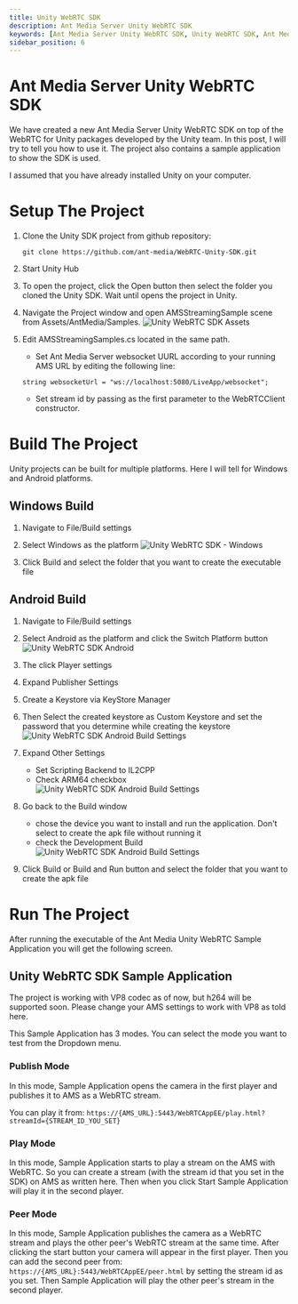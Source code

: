 ```yaml
---
title: Unity WebRTC SDK 
description: Ant Media Server Unity WebRTC SDK
keywords: [Ant Media Server Unity WebRTC SDK, Unity WebRTC SDK, Ant Media Server Documentation, Ant Media Server Tutorials]
sidebar_position: 6
---
```


# Ant Media Server Unity WebRTC SDK

We have created a new Ant Media Server Unity WebRTC SDK on top of the WebRTC for Unity packages developed by the Unity team. In this post, I will try to tell you how to use it. The project also contains a sample application to show the SDK is used.

I assumed that you have already installed Unity on your computer.

# Setup The Project
1. Clone the Unity SDK project from github repository:

   `git clone https://github.com/ant-media/WebRTC-Unity-SDK.git`

2. Start Unity Hub
3. To open the project, click the Open button then select the folder you cloned the Unity SDK. Wait until opens the project in Unity.
4. Navigate the Project window and open AMSStreamingSample scene from Assets/AntMedia/Samples.
  ![Unity WebRTC SDK Assets](https://antmedia.io/wp-content/uploads/2023/02/AMSStreaming-Asset-1024x576.jpg)


5. Edit AMSStreamingSamples.cs located in the same path.
   - Set Ant Media Server websocket UURL according to your running AMS URL by editing the following line:

   `string websocketUrl = "ws://localhost:5080/LiveApp/websocket";`

   - Set stream id by passing as the first parameter to the WebRTCClient constructor.

# Build The Project

Unity projects can be built for multiple platforms. Here I will tell for Windows and Android platforms.

## Windows Build
1. Navigate to File/Build settings
2. Select Windows as the platform
   ![Unity WebRTC SDK - Windows](https://antmedia.io/wp-content/uploads/2023/02/AMSUnitySDK-Windows-Build-1024x576.jpg)

3. Click Build and select the folder that you want to create the executable file

## Android Build
1. Navigate to File/Build settings
2. Select Android as the platform and click the Switch Platform button
   ![Unity WebRTC SDK Android](https://antmedia.io/wp-content/uploads/2023/02/AMSUnitySDK-Android-Build-1024x576.jpg)

3. The click Player settings
4. Expand Publisher Settings
5. Create a Keystore via KeyStore Manager
6. Then Select the created keystore as Custom Keystore and set the password that you determine while creating the keystore
   ![Unity WebRTC SDK Android Build Settings](https://antmedia.io/wp-content/uploads/2023/02/AMSUnitySDK-Android-Build-Settings-1024x576.jpg)
7. Expand Other Settings
   - Set Scripting Backend to IL2CPP
   - Check ARM64 checkbox
   ![Unity WebRTC SDK Android Build Settings](https://antmedia.io/wp-content/uploads/2023/02/AMSUnitySDK-Android-Build-Settings-Other-1024x576.jpg)

8. Go back to the Build window
   - chose the device you want to install and run the application. Don't select to create the apk file without running it
   - check the Development Build
   ![Unity WebRTC SDK Android Build Settings](https://antmedia.io/wp-content/uploads/2023/02/AMSUnitySDK-Android-Build-Settings-Device-1024x576.jpg)

9. Click Build or Build and Run button and select the folder that you want to create the apk file

# Run The Project

After running the executable of the Ant Media Unity WebRTC Sample Application you will get the following screen.

## Unity WebRTC SDK Sample Application

The project is working with VP8 codec as of now, but h264 will be supported soon. Please change your AMS settings to work with VP8 as told here.

This Sample Application has 3 modes. You can select the mode you want to test from the Dropdown menu.

### Publish Mode

In this mode, Sample Application opens the camera in the first player and publishes it to AMS as a WebRTC stream.

You can play it from:
`https://{AMS_URL}:5443/WebRTCAppEE/play.html?streamId={STREAM_ID_YOU_SET}`

### Play Mode

In this mode, Sample Application starts to play a stream on the AMS with WebRTC. So you can create a stream (with the stream id that you set in the SDK) on AMS as written here. Then when you click Start Sample Application will play it in the second player.

### Peer Mode

In this mode, Sample Application publishes the camera as a WebRTC stream and plays the other peer's WebRTC stream at the same time. After clicking the start button your camera will appear in the first player. Then you can add the second peer from:
`https://{AMS_URL}:5443/WebRTCAppEE/peer.html` by setting the stream id as you set. Then Sample Application will play the other peer's stream in the second player.


